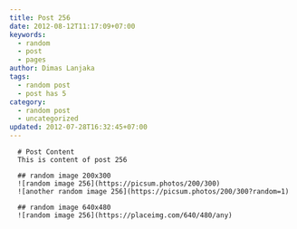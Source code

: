 ```yaml
---
title: Post 256
date: 2012-08-12T11:17:09+07:00
keywords:
  - random
  - post
  - pages
author: Dimas Lanjaka
tags:
  - random post
  - post has 5
category:
  - random post
  - uncategorized
updated: 2012-07-28T16:32:45+07:00
---
```


      # Post Content
      This is content of post 256

      ## random image 200x300
      ![random image 256](https://picsum.photos/200/300)
      ![another random image 256](https://picsum.photos/200/300?random=1)

      ## random image 640x480
      ![random image 256](https://placeimg.com/640/480/any)
      